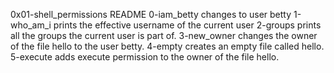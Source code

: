0x01-shell_permissions README
0-iam_betty changes to user betty
1-who_am_i prints the effective username of the current user
2-groups prints all the groups the current user is part of.
3-new_owner changes the owner of the file hello to the user betty.
4-empty creates an empty file called hello.
5-execute adds execute permission to the owner of the file hello.

